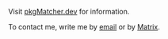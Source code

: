 
Visit [pkgMatcher.dev](https://pkgmatcher.dev) for information.

To contact me, write me by [email](mailto:ivabus@ivabus.dev) or by [Matrix](https://matrix.to/#/@ivabus:matrix.org).
